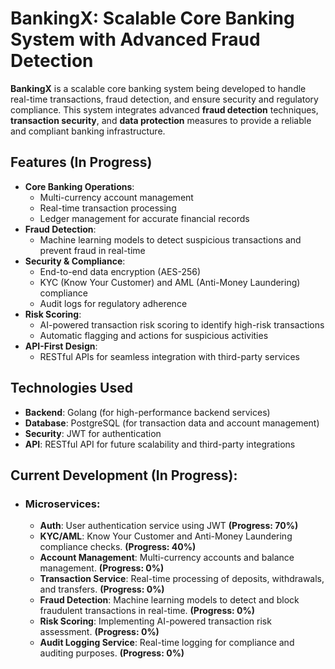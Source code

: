 # BankingX: Scalable Core Banking System with Advanced Fraud Detection

**BankingX** is a scalable core banking system being developed to handle real-time transactions, fraud detection, and ensure security and regulatory compliance. This system integrates advanced **fraud detection** techniques, **transaction security**, and **data protection** measures to provide a reliable and compliant banking infrastructure.

## Features (In Progress)

- **Core Banking Operations**:
  - Multi-currency account management
  - Real-time transaction processing
  - Ledger management for accurate financial records
- **Fraud Detection**:
  - Machine learning models to detect suspicious transactions and prevent fraud in real-time
- **Security & Compliance**:
  - End-to-end data encryption (AES-256)
  - KYC (Know Your Customer) and AML (Anti-Money Laundering) compliance
  - Audit logs for regulatory adherence
- **Risk Scoring**:
  - AI-powered transaction risk scoring to identify high-risk transactions
  - Automatic flagging and actions for suspicious activities
- **API-First Design**:
  - RESTful APIs for seamless integration with third-party services

## Technologies Used

- **Backend**: Golang (for high-performance backend services)
- **Database**: PostgreSQL (for transaction data and account management)
- **Security**: JWT for authentication
- **API**: RESTful API for future scalability and third-party integrations

## Current Development (In Progress):
- ### **Microservices**:
    - **Auth**: User authentication service using JWT **(Progress: 70%)**
    - **KYC/AML**: Know Your Customer and Anti-Money Laundering compliance checks. **(Progress: 40%)**
    - **Account Management**: Multi-currency accounts and balance management. **(Progress: 0%)**
    - **Transaction Service**: Real-time processing of deposits, withdrawals, and transfers. **(Progress: 0%)**
     - **Fraud Detection**: Machine learning models to detect and block fraudulent transactions in real-time. **(Progress: 0%)**
     - **Risk Scoring**: Implementing AI-powered transaction risk assessment. **(Progress: 0%)**
     - **Audit Logging Service**: Real-time logging for compliance and auditing purposes. **(Progress: 0%)**

